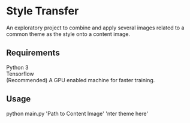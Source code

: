 # Style Transfer
An exploratory project to combine and apply several images related to a common theme as the style onto a content image. 

## Requirements
Python 3 </br>
Tensorflow </br>
(Recommended) A GPU enabled machine for faster training.

## Usage
python main.py 'Path to Content Image' 'nter theme here'
